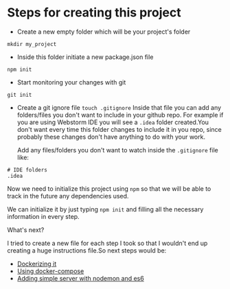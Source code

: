 # Steps for creating this project
- Create a new empty folder which will be your project's folder

`mkdir my_project`

- Inside this folder initiate a new package.json file

`npm init`

- Start monitoring your changes with git

`git init`

- Create a git ignore file
  `touch .gitignore`
  Inside that file you can add any folders/files you don't want to include in your github repo.
  For example if you are using Webstorm IDE you will see a `.idea` folder
  created.You don't want every time this folder changes to include
  it in you repo, since probably these changes don't have anything to do with your work.

  Add any files/folders you don't want to watch inside the `.gitignore` file like:
```gitignore
# IDE folders
.idea
```

Now we need to initialize this project using `npm` so that we will be able to track in the future any dependencies used.

We can initialize it by just typing `npm init` and filling all the necessary information in every step.

What's next?

I tried to create a new file for each step I took so that I wouldn't end up creating a huge instructions file.So next steps would be: 
- [Dockerizing it](dockerizing.md)
- [Using docker-compose](adding-docker-compose.md)
- [Adding simple server with nodemon and es6](create-server-with-babel.md)
